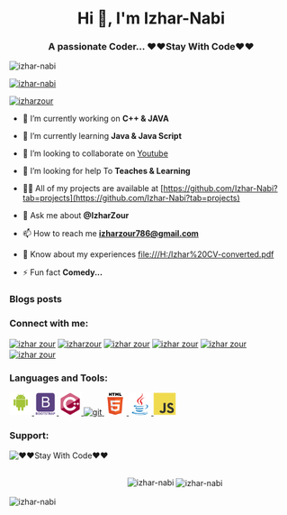 <h1 align="center">Hi 👋, I'm Izhar-Nabi</h1>
<h3 align="center">A passionate Coder... ❤️❤️Stay With Code❤️❤️</h3>

<p align="left"> <img src="https://komarev.com/ghpvc/?username=izhar-nabi&label=Profile%20views&color=0e75b6&style=flat" alt="izhar-nabi" /> </p>

<p align="left"> <a href="https://github.com/ryo-ma/github-profile-trophy"><img src="https://github-profile-trophy.vercel.app/?username=izhar-nabi" alt="izhar-nabi" /></a> </p>

<p align="left"> <a href="https://twitter.com/izharzour" target="blank"><img src="https://img.shields.io/twitter/follow/izharzour?logo=twitter&style=for-the-badge" alt="izharzour" /></a> </p>

- 🔭 I’m currently working on **C++ & JAVA**

- 🌱 I’m currently learning **Java & Java Script**

- 👯 I’m looking to collaborate on [Youtube](https://www.youtube.com/channel/UCloWf62pykW5mOTK_mK-YIA)

- 🤝 I’m looking for help To **Teaches & Learning**

- 👨‍💻 All of my projects are available at [https://github.com/Izhar-Nabi?tab=projects](https://github.com/Izhar-Nabi?tab=projects)

- 💬 Ask me about **@IzharZour**

- 📫 How to reach me **izharzour786@gmail.com**

- 📄 Know about my experiences [file:///H:/Izhar%20CV-converted.pdf](file:///H:/Izhar%20CV-converted.pdf)

- ⚡ Fun fact **Comedy...**

### Blogs posts
<!-- BLOG-POST-LIST:START -->
<!-- BLOG-POST-LIST:END -->

<h3 align="left">Connect with me:</h3>
<p align="left">
<a href="https://dev.to/izhar zour" target="blank"><img align="center" src="https://cdn.jsdelivr.net/npm/simple-icons@3.0.1/icons/dev-dot-to.svg" alt="izhar zour" height="30" width="40" /></a>
<a href="https://twitter.com/izharzour" target="blank"><img align="center" src="https://raw.githubusercontent.com/rahuldkjain/github-profile-readme-generator/master/src/images/icons/Social/twitter.svg" alt="izharzour" height="30" width="40" /></a>
<a href="https://linkedin.com/in/izhar zour" target="blank"><img align="center" src="https://raw.githubusercontent.com/rahuldkjain/github-profile-readme-generator/master/src/images/icons/Social/linked-in-alt.svg" alt="izhar zour" height="30" width="40" /></a>
<a href="https://fb.com/izhar zour" target="blank"><img align="center" src="https://raw.githubusercontent.com/rahuldkjain/github-profile-readme-generator/master/src/images/icons/Social/facebook.svg" alt="izhar zour" height="30" width="40" /></a>
<a href="https://instagram.com/izhar zour" target="blank"><img align="center" src="https://raw.githubusercontent.com/rahuldkjain/github-profile-readme-generator/master/src/images/icons/Social/instagram.svg" alt="izhar zour" height="30" width="40" /></a>
<a href="https://www.youtube.com/c/izhar zour" target="blank"><img align="center" src="https://raw.githubusercontent.com/rahuldkjain/github-profile-readme-generator/master/src/images/icons/Social/youtube.svg" alt="izhar zour" height="30" width="40" /></a>
</p>

<h3 align="left">Languages and Tools:</h3>
<p align="left"> <a href="https://developer.android.com" target="_blank"> <img src="https://raw.githubusercontent.com/devicons/devicon/master/icons/android/android-original-wordmark.svg" alt="android" width="40" height="40"/> </a> <a href="https://getbootstrap.com" target="_blank"> <img src="https://raw.githubusercontent.com/devicons/devicon/master/icons/bootstrap/bootstrap-plain-wordmark.svg" alt="bootstrap" width="40" height="40"/> </a> <a href="https://www.w3schools.com/cpp/" target="_blank"> <img src="https://raw.githubusercontent.com/devicons/devicon/master/icons/cplusplus/cplusplus-original.svg" alt="cplusplus" width="40" height="40"/> </a> <a href="https://git-scm.com/" target="_blank"> <img src="https://www.vectorlogo.zone/logos/git-scm/git-scm-icon.svg" alt="git" width="40" height="40"/> </a> <a href="https://www.w3.org/html/" target="_blank"> <img src="https://raw.githubusercontent.com/devicons/devicon/master/icons/html5/html5-original-wordmark.svg" alt="html5" width="40" height="40"/> </a> <a href="https://www.java.com" target="_blank"> <img src="https://raw.githubusercontent.com/devicons/devicon/master/icons/java/java-original.svg" alt="java" width="40" height="40"/> </a> <a href="https://developer.mozilla.org/en-US/docs/Web/JavaScript" target="_blank"> <img src="https://raw.githubusercontent.com/devicons/devicon/master/icons/javascript/javascript-original.svg" alt="javascript" width="40" height="40"/> </a> </p>

<h3 align="left">Support:</h3>
<p><a href="https://www.buymeacoffee.com/❤️❤️Stay With Code❤️❤️"> <img align="left" src="https://cdn.buymeacoffee.com/buttons/v2/default-yellow.png" height="50" width="210" alt="❤️❤️Stay With Code❤️❤️" /></a></p><br><br>

<p><img align="left" src="https://github-readme-stats.vercel.app/api/top-langs?username=izhar-nabi&show_icons=true&locale=en&layout=compact" alt="izhar-nabi" /></p>

<p>&nbsp;<img align="center" src="https://github-readme-stats.vercel.app/api?username=izhar-nabi&show_icons=true&locale=en" alt="izhar-nabi" /></p>

<p><img align="center" src="https://github-readme-streak-stats.herokuapp.com/?user=izhar-nabi&" alt="izhar-nabi" /></p>
